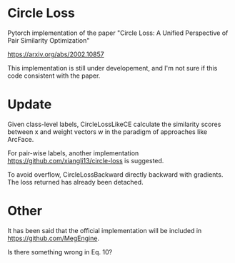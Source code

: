 # Circle Loss

Pytorch implementation of the paper "Circle Loss: A Unified Perspective of Pair Similarity Optimization"

https://arxiv.org/abs/2002.10857



This implementation is still under developement, and I'm not sure if this code consistent with the paper.



# Update

Given class-level labels, CircleLossLikeCE calculate the similarity scores between x and weight vectors w in the paradigm of approaches like ArcFace. 

For pair-wise labels, another implementation https://github.com/xiangli13/circle-loss is suggested.

To avoid overflow, CircleLossBackward directly backward with gradients. The loss returned has already been detached.



# Other

It has been said that the official implementation will be included in https://github.com/MegEngine.



Is there something wrong in Eq. 10?



